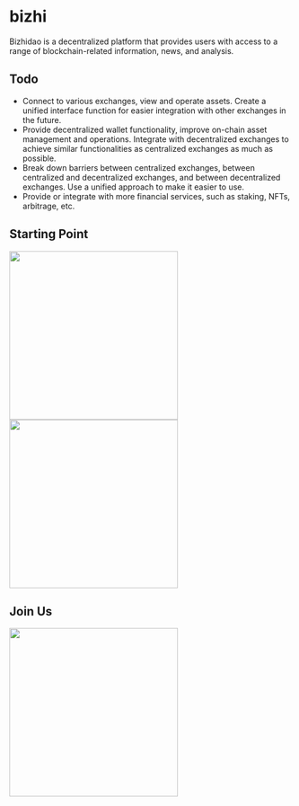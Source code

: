 # bizhi

Bizhidao is a decentralized platform that provides users with access to a range of blockchain-related information, news, and analysis.

## Todo

- Connect to various exchanges, view and operate assets. Create a unified interface function for easier integration with other exchanges in the future.
- Provide decentralized wallet functionality, improve on-chain asset management and operations. Integrate with decentralized exchanges to achieve similar functionalities as centralized exchanges as much as possible.
- Break down barriers between centralized exchanges, between centralized and decentralized exchanges, and between decentralized exchanges. Use a unified approach to make it easier to use.
- Provide or integrate with more financial services, such as staking, NFTs, arbitrage, etc.

## Starting Point
<p float="left">
  <img src="https://user-images.githubusercontent.com/98807352/220840343-e9f773b3-e0d1-4825-8e00-94dee7a44e47.png" width="300"/>
  <img src="https://user-images.githubusercontent.com/98807352/220839428-27e773e1-a3b9-4c90-b3d5-513c0e2785a8.png" width="300"/>
</p>

## Join Us
<img src="https://user-images.githubusercontent.com/98807352/218639947-3de96397-9409-48ec-b9e9-e04121722916.png" width="300">
